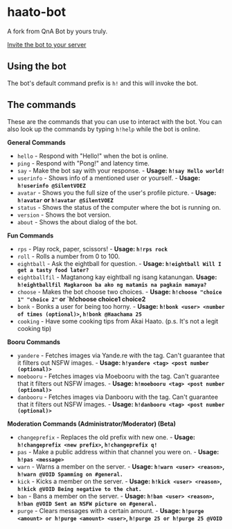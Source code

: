# haato-bot

A fork from QnA Bot by yours truly.

[Invite the bot to your server](https://discord.com/api/oauth2/authorize?client_id=738671808139624448&permissions=486518&scope=bot)

## Using the bot
The bot's default command prefix is `h!` and this will invoke the bot.

## The commands
These are the commands that you can use to interact with the bot. You can also look up the commands by typing `h!help` while the bot is online.

**General Commands**
- `hello` - Respond with "Hello!" when the bot is online.
- `ping` - Respond with "Pong!" and latency time.
- `say` - Make the bot say with your response. - **Usage: `h!say Hello world!`**
- `userinfo` - Shows info of a mentioned user or yourself. - **Usage: `h!userinfo @SilentVOEZ`**
- `avatar` - Shows you the full size of the user's profile picture. - **Usage: `h!avatar` or `h!avatar @SilentVOEZ`**
- `status` - Shows the status of the computer where the bot is running on.
- `version` - Shows the bot version.
- `about` - Shows the about dialog of the bot.

**Fun Commands**
- `rps` - Play rock, paper, scissors! - **Usage: `h!rps rock`**
- `roll` - Rolls a number from 0 to 100.
- `eightball` - Ask the eightball for question. - **Usage: `h!eightball Will I get a tasty food later?`**
- `eightballfil` - Magtanong kay eightball ng isang katanungan. **Usage: `h!eightballfil Magkaroon ba ako ng matamis na pagkain mamaya?`**
- `choose` - Makes the bot choose two choices. - **Usage: `h!choose "choice 1" "choice 2"` or `h!choose choice1 choice2**
- `bonk` - Bonks a user for being too horny. - **Usage: `h!bonk <user> <number of times (optional)>`, `h!bonk @Haachama 25`**
- `cooking` - Have some cooking tips from Akai Haato. (p.s. It's not a legit cooking tip)

**Booru Commands**
- `yandere` - Fetches images via Yande.re with the tag. Can't guarantee that it filters out NSFW images. - **Usage: `h!yandere <tag> <post number (optional)>`**
- `moebooru` - Fetches images via Moebooru with the tag. Can't guarantee that it filters out NSFW images. - **Usage: `h!moebooru <tag> <post number (optional)>`**
- `danbooru` - Fetches images via Danbooru with the tag. Can't guarantee that it filters out NSFW images. - **Usage: `h!danbooru <tag> <post number (optional)>`**


**Moderation Commands (Administrator/Moderator) (Beta)**
- `changeprefix` - Replaces the old prefix with new one. - **Usage: `h!changeprefix <new prefix>`, `h!changeprefix q!`**
- `pas` - Make a public address within that channel you were on. - **Usage: `h!pas <message>`**
- `warn` - Warns a member on the server. - **Usage: `h!warn <user> <reason>`, `h!warn @VOID Spamming on #general.`**
- `kick` - Kicks a member on the server. - **Usage: `h!kick <user> <reason>`, `h!kick @VOID Being negative to the chat.`**
- `ban` - Bans a member on the server. - **Usage: `h!ban <user> <reason>`, `h!ban @VOID Sent an NSFW picture on #general.`**
- `purge` - Clears messages with a certain amount. - **Usage: `h!purge <amount> or h!purge <amount> <user>`, `h!purge 25 or h!purge 25 @VOID`**
